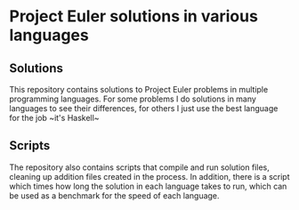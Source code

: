 # Project Euler solutions in various languages

## Solutions
This repository contains solutions to Project Euler problems in multiple programming languages. For some problems I do solutions in many languages to see their differences, for others I just use the best language for the job ~it's Haskell~

## Scripts
The repository also contains scripts that compile and run solution files, cleaning up addition files created in the process. In addition, there is a script which times how long the solution in each language takes to run, which can be used as a benchmark for the speed of each language.
